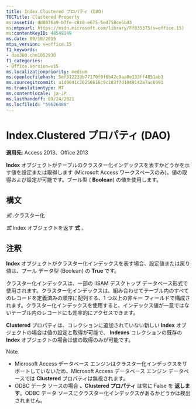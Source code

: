 ```yaml
---
title: Index.Clustered プロパティ (DAO)
TOCTitle: Clustered Property
ms:assetid: dd0876a9-b7fe-c8c8-e675-5ed758ce5bd3
ms:mtpsurl: https://msdn.microsoft.com/library/Ff835375(v=office.15)
ms:contentKeyID: 48548149
ms.date: 09/18/2015
mtps_version: v=office.15
f1_keywords:
- dao360.chm1052930
f1_categories:
- Office.Version=v15
ms.localizationpriority: medium
ms.openlocfilehash: 5ef312233b77170f0f6b42c9aa8e133ff4851ab3
ms.sourcegitcommit: a1d9041c20256616c9c183f7d1049142a7ac6991
ms.translationtype: MT
ms.contentlocale: ja-JP
ms.lasthandoff: 09/24/2021
ms.locfileid: "59626408"
---
```

# <a name="indexclustered-property-dao"></a>Index.Clustered プロパティ (DAO)

**適用先**: Access 2013、Office 2013

**Index** オブジェクトがテーブルのクラスター化インデックスを表すかどうかを示す値を設定または取得します (Microsoft Access ワークスペースのみ)。値の取得および設定が可能です。ブール型 ( **Boolean**) の値を使用します。

## <a name="syntax"></a>構文

*式* .クラスター化

*式* Index オブジェクトを返す **式** 。

## <a name="remarks"></a>注釈

**Index** オブジェクトがクラスター化インデックスを表す場合、設定値または戻り値は、ブール データ型 (Boolean) の **True** です。

クラスター化インデックスは、一部の IISAM デスクトップ データベース形式で使用されます。クラスター化インデックスは、組み合わせてテーブル内のすべてのレコードを定義済みの順序に配列する、1 つ以上の非キー フィールドで構成されます。クラスター化インデックスを使用すると、インデックス値が一意ではないテーブル内のレコードにも効率的にアクセスできます。

**Clustered** プロパティは、コレクションに追加されていない新しい **Index** オブジェクトの場合は値の設定と取得が可能で、 **Indexes** コレクションの既存の **Index** オブジェクトの場合は値の取得のみが可能です。

> [!NOTE]
> - Microsoft Access データベース エンジンはクラスター化インデックスをサポートしていないため、Microsoft Access データベース エンジン データベースでは **Clustered** プロパティは無視されます。
> - ODBC データ ソースの場合 **、Clustered プロパティ** は常に False を **返します**。ODBC データ ソースにクラスター化インデックスがあるかどうかは検出されません。


